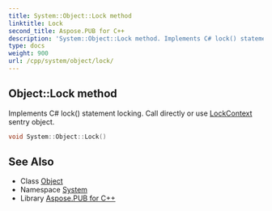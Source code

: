 ```yaml
---
title: System::Object::Lock method
linktitle: Lock
second_title: Aspose.PUB for C++
description: 'System::Object::Lock method. Implements C# lock() statement locking. Call directly or use LockContext sentry object in C++.'
type: docs
weight: 900
url: /cpp/system/object/lock/
---
```

## Object::Lock method


Implements C# lock() statement locking. Call directly or use [LockContext](../../lockcontext/) sentry object.

```cpp
void System::Object::Lock()
```

## See Also

* Class [Object](../)
* Namespace [System](../../)
* Library [Aspose.PUB for C++](../../../)
